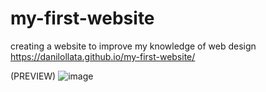 # my-first-website

creating a website to improve my knowledge of web design https://danilollata.github.io/my-first-website/

(PREVIEW)
![image](https://github.com/danilollata/my-first-website/assets/98361196/db7897af-98bc-4376-a59d-5233bd8cc01b)

